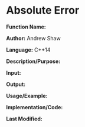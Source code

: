 # Absolute Error

**Function Name:** 

**Author:** Andrew Shaw

**Language:** C++14

**Description/Purpose:**

**Input:**

**Output:**

**Usage/Example:**

**Implementation/Code:**

**Last Modified:**
